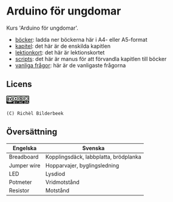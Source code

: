 # Arduino för ungdomar

Kurs 'Arduino för ungdomar'.

  * [böcker](boecker/README.md): ladda ner böckerna här i A4- eller A5-format
  * [kapitel](kapitel/README.md): det här är de enskilda kapitlen
  * [lektionkort](kapitel/lektionskort/README.md): det här är lektionskortet
  * [scripts](scripts/README.md): det här är manus för att förvandla kapitlen till böcker
  * [vanliga frågor](faq.md): här är de vanligaste frågorna

## Licens

![CC-BY-NC-SA](pics/CC-BY-NC-SA.png)

```
(C) Richèl Bilderbeek
```


## Översättning

Engelska   |Svenska
-----------|--------------------------------------
Breadboard |Kopplingsdäck, labbplatta, brödplanka
Jumper wire|Hopparvajer, byglingsledning
LED        |Lysdiod
Potmeter   |Vridmotstånd
Resistor   |Motstånd
